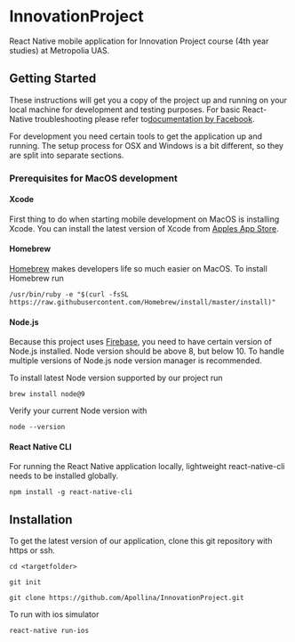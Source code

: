 # InnovationProject
React Native mobile application for Innovation Project course (4th year studies) at Metropolia UAS.

## Getting Started

These instructions will get you a copy of the project up and running on your local machine for development and testing purposes. For basic React-Native troubleshooting please refer to[documentation by Facebook](https://facebook.github.io/react-native/docs/getting-started.html).

For development you need certain tools to get the application up and running. The setup process for OSX and Windows is a bit different, so they are split into separate sections. 


### Prerequisites for MacOS development

#### Xcode

First thing to do when starting mobile development on MacOS is installing Xcode. You can install the latest version of Xcode from [Apples App Store](https://www.apple.com/ca/osx/apps/app-store/). 

#### Homebrew

[Homebrew](https://brew.sh/index_fi) makes developers life so much easier on MacOS. To install Homebrew run

```
/usr/bin/ruby -e "$(curl -fsSL https://raw.githubusercontent.com/Homebrew/install/master/install)"
```

#### Node.js

Because this project uses [Firebase](https://firebase.google.com/), you need to have certain version of Node.js installed. Node version should be above 8, but below 10. To handle multiple versions of Node.js node version manager is recommended.

To install latest Node version supported by our project run 

```
brew install node@9
```

Verify your current Node version with

```
node --version
```

#### React Native CLI

For running the React Native application locally, lightweight react-native-cli needs to be installed globally. 

```
npm install -g react-native-cli
```

## Installation

To get the latest version of our application, clone this git repository with https or ssh. 

```
cd <targetfolder>
```

```
git init
```

```
git clone https://github.com/Apollina/InnovationProject.git
```

To run with ios simulator
```
react-native run-ios
```